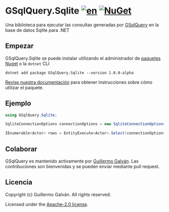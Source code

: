 # GSqlQuery.Sqlite [![en](https://img.shields.io/badge/lang-en-red.svg)](./README.md) [![NuGet](https://img.shields.io/nuget/v/GSqlQuery.Sqlite.svg)](https://www.nuget.org/packages/GSqlQuery.Sqlite)

Una biblioteca para ejecutar las consultas generadas por [GSqlQuery](https://github.com/guillermo-galvan/GSqlQuery) en la base de datos Sqlite para .NET

## Empezar

GSqlQuery.Sqlite se puede instalar utilizando el administrador de [paquetes Nuget](https://www.nuget.org/packages/GSqlQuery.Sqlite) o la `dotnet` CLI

```shell
dotnet add package GSqlQuery.Sqlite --version 1.0.0-alpha
```

[Revise nuestra documentación](./docs/es/Config.md) para obtener instrucciones sobre cómo utilizar el paquete.

## Ejemplo

```csharp
using GSqlQuery.Sqlite;

SqliteConnectionOptions connectionOptions = new SqliteConnectionOptions("<connectionString>");

IEnumerable<Actor> rows = EntityExecute<Actor>.Select(connectionOptions).Build().Execute();
```

## Colaborar

GSqlQuery es mantenido activamente por [Guillermo Galván](https://github.com/guillermo-galvan). Las contribuciones son bienvenidas y se pueden enviar mediante pull request.

## Licencia
Copyright (c) Guillermo Galván. All rights reserved.

Licensed under the [Apache-2.0 license](./LICENSE).